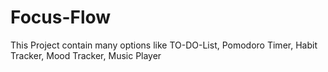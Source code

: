 # Focus-Flow
This Project contain many options like TO-DO-List, Pomodoro Timer, Habit Tracker, Mood Tracker, Music Player
